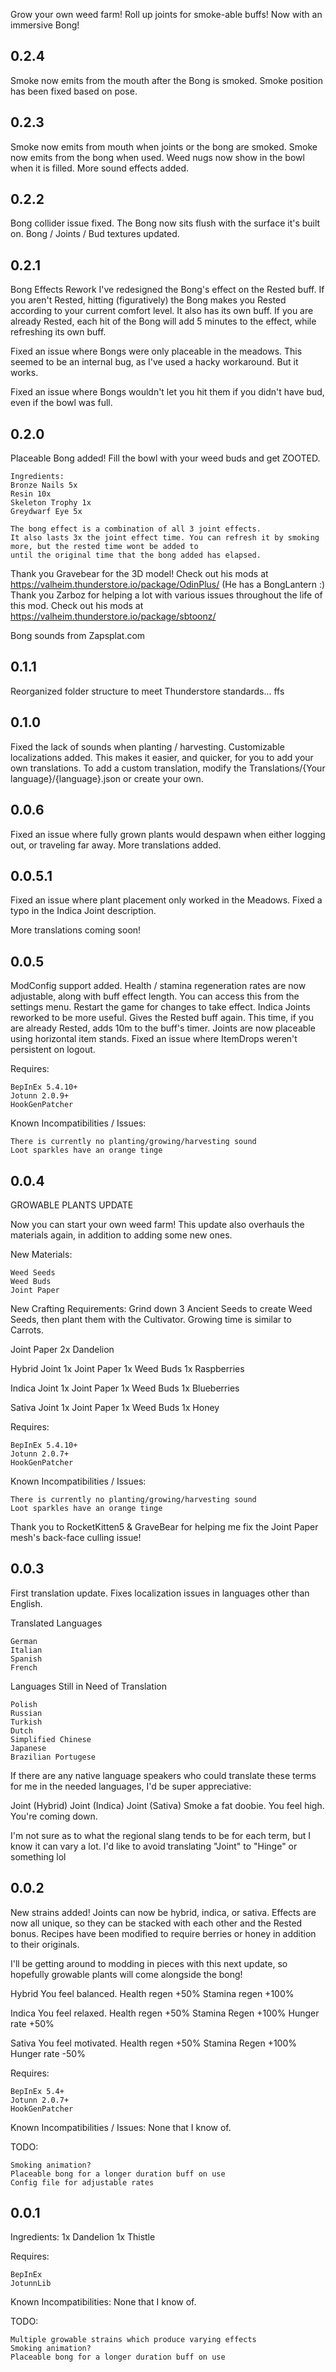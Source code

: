 Grow your own weed farm! Roll up joints for smoke-able buffs! 
Now with an immersive Bong!


0.2.4
-----
Smoke now emits from the mouth after the Bong is smoked.
Smoke position has been fixed based on pose.



0.2.3
-----
Smoke now emits from mouth when joints or the bong are smoked.
Smoke now emits from the bong when used.
Weed nugs now show in the bowl when it is filled.
More sound effects added.



0.2.2
-----
Bong collider issue fixed. The Bong now sits flush with the surface it's built on.
Bong / Joints / Bud textures updated.



0.2.1
-----

Bong Effects Rework
I've redesigned the Bong's effect on the Rested buff.
	If you aren't Rested, hitting (figuratively) the Bong makes you Rested according to your current comfort level. It also has its own buff.
	If you are already Rested, each hit of the Bong will add 5 minutes to the effect, while refreshing its own buff.

Fixed an issue where Bongs were only placeable in the meadows. This seemed to be an internal bug, as I've used
	a hacky workaround. But it works.

Fixed an issue where Bongs wouldn't let you hit them if you didn't have bud, even if the bowl was full.


0.2.0
-----

Placeable Bong added! Fill the bowl with your weed buds and get ZOOTED.

	Ingredients:
	Bronze Nails 5x
	Resin 10x
	Skeleton Trophy 1x
	Greydwarf Eye 5x

	The bong effect is a combination of all 3 joint effects.
	It also lasts 3x the joint effect time. You can refresh it by smoking more, but the rested time wont be added to
	until the original time that the bong added has elapsed.

Thank you Gravebear for the 3D model! Check out his mods at https://valheim.thunderstore.io/package/OdinPlus/ (He has a BongLantern :)
Thank you Zarboz for helping a lot with various issues throughout the life of this mod. Check out his mods at https://valheim.thunderstore.io/package/sbtoonz/

Bong sounds from Zapsplat.com



0.1.1
-----
Reorganized folder structure to meet Thunderstore standards... ffs



0.1.0
-----
Fixed the lack of sounds when planting / harvesting.
Customizable localizations added. This makes it easier, and quicker, for you to add your own translations.
	To add a custom translation, modify the Translations/{Your language}/{language}.json or create your own.



0.0.6
-------
Fixed an issue where fully grown plants would despawn when either logging out, or traveling far away.
More translations added.


0.0.5.1
----------
Fixed an issue where plant placement only worked in the Meadows.
Fixed a typo in the Indica Joint description.

More translations coming soon!



0.0.5
-------
ModConfig support added. Health / stamina regeneration rates are now adjustable, along with buff effect length.
﻿You can access this from the settings menu. Restart the game for changes to take effect.
Indica Joints reworked to be more useful.
Gives the Rested buff again. This time, if you are already Rested, adds 10m to the buff's timer.
Joints are now placeable using horizontal item stands.
Fixed an issue where ItemDrops weren't persistent on logout.


Requires:

    BepInEx 5.4.10+
    Jotunn 2.0.9+
    HookGenPatcher




Known Incompatibilities / Issues:

    There is currently no planting/growing/harvesting sound
    Loot sparkles have an orange tinge



0.0.4
-------
GROWABLE PLANTS UPDATE

Now you can start your own weed farm!
This update also overhauls the materials again, in addition to adding some new ones.

New Materials:

    Weed Seeds
    Weed Buds
    Joint Paper


New Crafting Requirements:
Grind down 3 Ancient Seeds to create Weed Seeds, then plant them with the Cultivator.
Growing time is similar to Carrots.

Joint Paper
2x Dandelion

Hybrid Joint
1x Joint Paper
1x Weed Buds
1x Raspberries

Indica Joint
1x Joint Paper
1x Weed Buds
1x Blueberries

Sativa Joint
1x Joint Paper
1x Weed Buds
1x Honey

Requires:

    BepInEx 5.4.10+
    Jotunn 2.0.7+
    HookGenPatcher



Known Incompatibilities / Issues:

    There is currently no planting/growing/harvesting sound
    Loot sparkles have an orange tinge


Thank you to RocketKitten5 & GraveBear for helping me fix the Joint Paper mesh's back-face culling issue!



0.0.3
-------
First translation update. Fixes localization issues in languages other than English.

Translated Languages

    German
    Italian
    Spanish
    French


Languages Still in Need of Translation

    Polish
    Russian
    Turkish
    Dutch
    Simplified Chinese
    Japanese
    Brazilian Portugese


If there are any native language speakers who could translate these terms for me in the needed languages, I'd be super appreciative:

Joint (Hybrid)
Joint (Indica)
Joint (Sativa)
Smoke a fat doobie.
You feel high.
You're coming down.

I'm not sure as to what the regional slang tends to be for each term, but I know it can vary a lot. I'd like to avoid translating "Joint" to "Hinge" or something lol



0.0.2
--------
New strains added! Joints can now be hybrid, indica, or sativa.
Effects are now all unique, so they can be stacked with each other and the Rested bonus.
Recipes have been modified to require berries or honey in addition to their originals.

I'll be getting around to modding in pieces with this next update, so hopefully growable plants will come alongside the bong!

Hybrid
You feel balanced.
﻿Health regen +50%
﻿Stamina regen +100%

Indica
You feel relaxed.
﻿Health regen +50%
﻿Stamina Regen +100%
﻿Hunger rate +50%

Sativa
You feel motivated.
﻿Health regen +50%
﻿Stamina Regen +100%
﻿Hunger rate -50%

Requires:

    BepInEx 5.4+
    Jotunn 2.0.7+
    HookGenPatcher



Known Incompatibilities / Issues: None that I know of.

TODO:

    Smoking animation?
    Placeable bong for a longer duration buff on use
    Config file for adjustable rates




0.0.1
-------
Ingredients:
1x Dandelion
1x Thistle

Requires:

    BepInEx
    JotunnLib


Known Incompatibilities: None that I know of.

TODO:

    Multiple growable strains which produce varying effects
    Smoking animation?
    Placeable bong for a longer duration buff on use